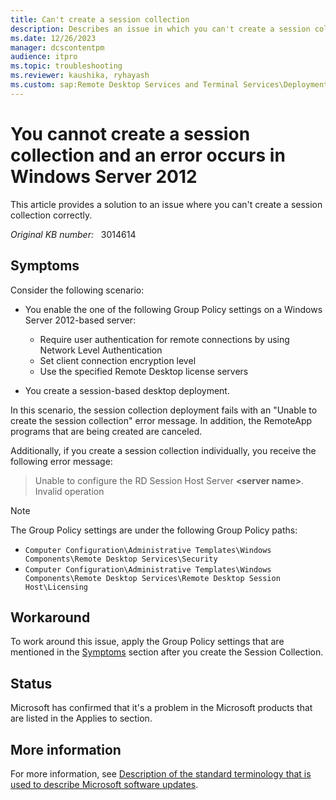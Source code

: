 ```yaml
---
title: Can't create a session collection
description: Describes an issue in which you can't create a session collection correctly in Windows Server 2012.
ms.date: 12/26/2023
manager: dcscontentpm
audience: itpro
ms.topic: troubleshooting
ms.reviewer: kaushika, ryhayash
ms.custom: sap:Remote Desktop Services and Terminal Services\Deployment, configuration, and management of Remote Desktop Services infrastructure, csstroubleshoot
---
```

# You cannot create a session collection and an error occurs in Windows Server 2012

This article provides a solution to an issue where you can't create a session collection correctly.

_Original KB number:_ &nbsp; 3014614

## Symptoms  

Consider the following scenario:

- You enable the one of the following Group Policy settings on a Windows Server 2012-based server:

  - Require user authentication for remote connections by using Network Level Authentication
  - Set client connection encryption level
  - Use the specified Remote Desktop license servers
- You create a session-based desktop deployment.

In this scenario, the session collection deployment fails with an "Unable to create the session collection" error message. In addition, the RemoteApp programs that are being created are canceled.

Additionally, if you create a session collection individually, you receive the following error message:

> Unable to configure the RD Session Host Server **\<server name>**. Invalid operation

> [!NOTE]
> The Group Policy settings are under the following Group Policy paths:
>
> - `Computer Configuration\Administrative Templates\Windows Components\Remote Desktop Services\Security`
> - `Computer Configuration\Administrative Templates\Windows Components\Remote Desktop Services\Remote Desktop Session Host\Licensing`

## Workaround

To work around this issue, apply the Group Policy settings that are mentioned in the [Symptoms](#symptoms) section after you create the Session Collection.

## Status

Microsoft has confirmed that it's a problem in the Microsoft products that are listed in the Applies to section.

## More information

For more information, see [Description of the standard terminology that is used to describe Microsoft software updates](../../windows-client/deployment/standard-terminology-software-updates.md).
